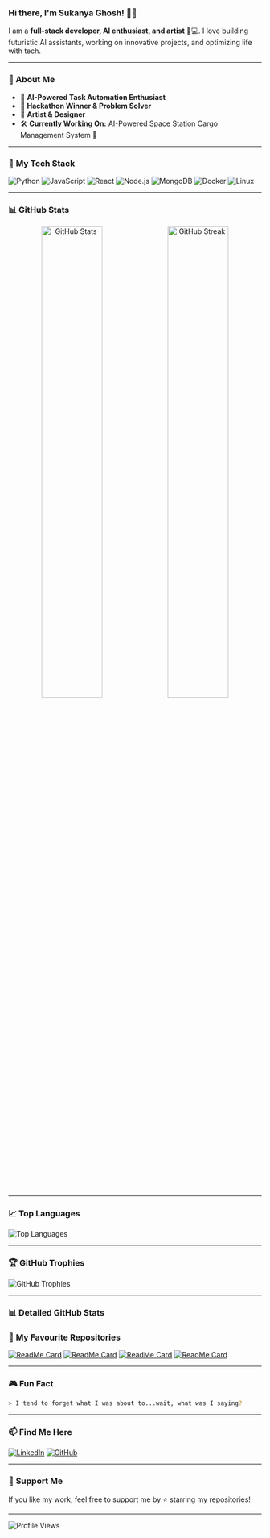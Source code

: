### Hi there, I'm **Sukanya Ghosh**! 👋✨

I am a **full-stack developer, AI enthusiast, and artist** 🎨💻. I love building futuristic AI assistants, working on innovative projects, and optimizing life with tech.

---

### 🚀 About Me
- 🤖 **AI-Powered Task Automation Enthusiast**
- 🎯 **Hackathon Winner & Problem Solver**
- 🎨 **Artist & Designer**
- 🛠️ **Currently Working On:** AI-Powered Space Station Cargo Management System 🚀

---

### 🌟 **My Tech Stack**

![Python](https://img.shields.io/badge/Python-3776AB?style=for-the-badge&logo=python&logoColor=white)
![JavaScript](https://img.shields.io/badge/JavaScript-F7DF1E?style=for-the-badge&logo=javascript&logoColor=black)
![React](https://img.shields.io/badge/React-61DAFB?style=for-the-badge&logo=react&logoColor=black)
![Node.js](https://img.shields.io/badge/Node.js-339933?style=for-the-badge&logo=nodedotjs&logoColor=white)
![MongoDB](https://img.shields.io/badge/MongoDB-47A248?style=for-the-badge&logo=mongodb&logoColor=white)
![Docker](https://img.shields.io/badge/Docker-2496ED?style=for-the-badge&logo=docker&logoColor=white)
![Linux](https://img.shields.io/badge/Linux-FCC624?style=for-the-badge&logo=linux&logoColor=black)

---

### 📊 **GitHub Stats**

<p align="center">
<img src="https://github-readme-stats.vercel.app/api?username=sukanyaghosh74&show_icons=true&theme=radical" alt="GitHub Stats" width="49%">
<img src="https://github-readme-streak-stats.herokuapp.com/?user=sukanyaghosh74&theme=radical" alt="GitHub Streak" width="49%">
</p>

---

### 📈 **Top Languages**

![Top Languages](https://github-readme-stats.vercel.app/api/top-langs/?username=sukanyaghosh74&layout=compact&theme=radical)

---

### 🏆 **GitHub Trophies**

![GitHub Trophies](https://github-profile-trophy.vercel.app/?username=sukanyaghosh74&theme=darkhub&column=4)

---

### 📊 **Detailed GitHub Stats**
### 📂 **My Favourite Repositories**
[![ReadMe Card](https://github-readme-stats.vercel.app/api/pin/?username=sukanyaghosh74&repo=cifar10-classification&theme=radical)](https://github.com/sukanyaghosh74/cifar10-classification)
[![ReadMe Card](https://github-readme-stats.vercel.app/api/pin/?username=sukanyaghosh74&repo=6502-emulator&theme=radical)](https://github.com/sukanyaghosh74/6502-emulator)
[![ReadMe Card](https://github-readme-stats.vercel.app/api/pin/?username=sukanyaghosh74&repo=real-time-collab&theme=radical)](https://github.com/sukanyaghosh74/real-time-collab)
[![ReadMe Card](https://github-readme-stats.vercel.app/api/pin/?username=sukanyaghosh74&repo=movie-booking-system&theme=radical)](https://github.com/sukanyaghosh74/movie-booking-system)

---

### 🎮 **Fun Fact**
```bash
> I tend to forget what I was about to...wait, what was I saying? 
```

---

### 📫 **Find Me Here**

[![LinkedIn](https://img.shields.io/badge/LinkedIn-Profile-blue?style=for-the-badge&logo=linkedin)](https://www.linkedin.com/in/sukanya-ghosh-706129274/)
[![GitHub](https://img.shields.io/badge/GitHub-Profile-black?style=for-the-badge&logo=github)](https://github.com/sukanyaghosh74)

---

### 💖 **Support Me**
If you like my work, feel free to support me by ⭐ starring my repositories!

---

![Profile Views](https://komarev.com/ghpvc/?username=sukanyaghosh74&color=blue&style=flat-square)
